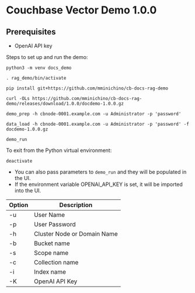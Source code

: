 # Couchbase Vector Demo 1.0.0

## Prerequisites
- OpenAI API key

Steps to set up and run the demo:
```
python3 -m venv docs_demo
```
```
. rag_demo/bin/activate
```
```
pip install git+https://github.com/mminichino/cb-docs-rag-demo
```
```
curl -OLs https://github.com/mminichino/cb-docs-rag-demo/releases/download/1.0.0/docdemo-1.0.0.gz
```
```
demo_prep -h cbnode-0001.example.com -u Administrator -p 'password'
```
```
data_load -h cbnode-0001.example.com -u Administrator -p 'password' -f docdemo-1.0.0.gz
```
```
demo_run
```
To exit from the Python virtual environment:
```
deactivate
```
- You can also pass parameters to ```demo_run``` and they will be populated in the UI.
- If the environment variable OPENAI_API_KEY is set, it will be imported into the UI.

| Option                 | Description                 |
|------------------------|-----------------------------|
| -u                     | User Name                   |
| -p                     | User Password               |
| -h                     | Cluster Node or Domain Name |
| -b                     | Bucket name                 |
| -s                     | Scope name                  |
| -c                     | Collection name             |
| -i                     | Index name                  |
| -K                     | OpenAI API Key              |
